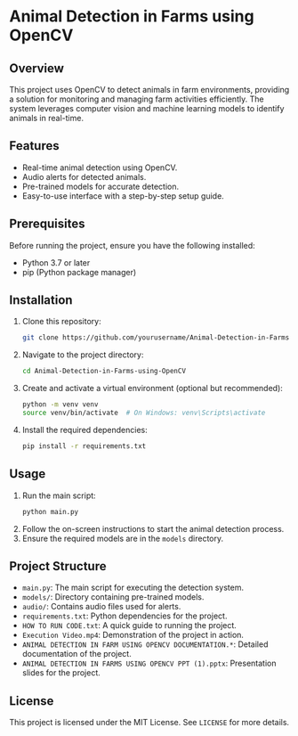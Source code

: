 # Animal Detection in Farms using OpenCV

## Overview
This project uses OpenCV to detect animals in farm environments, providing a solution for monitoring and managing farm activities efficiently. The system leverages computer vision and machine learning models to identify animals in real-time.

## Features
- Real-time animal detection using OpenCV.
- Audio alerts for detected animals.
- Pre-trained models for accurate detection.
- Easy-to-use interface with a step-by-step setup guide.

## Prerequisites
Before running the project, ensure you have the following installed:
- Python 3.7 or later
- pip (Python package manager)

## Installation
1. Clone this repository:
   ```bash
   git clone https://github.com/yourusername/Animal-Detection-in-Farms-using-OpenCV.git
   ```
2. Navigate to the project directory:
   ```bash
   cd Animal-Detection-in-Farms-using-OpenCV
   ```
3. Create and activate a virtual environment (optional but recommended):
   ```bash
   python -m venv venv
   source venv/bin/activate  # On Windows: venv\Scripts\activate
   ```
4. Install the required dependencies:
   ```bash
   pip install -r requirements.txt
   ```

## Usage
1. Run the main script:
   ```bash
   python main.py
   ```
2. Follow the on-screen instructions to start the animal detection process.
3. Ensure the required models are in the `models` directory.

## Project Structure
- `main.py`: The main script for executing the detection system.
- `models/`: Directory containing pre-trained models.
- `audio/`: Contains audio files used for alerts.
- `requirements.txt`: Python dependencies for the project.
- `HOW TO RUN CODE.txt`: A quick guide to running the project.
- `Execution Video.mp4`: Demonstration of the project in action.
- `ANIMAL DETECTION IN FARM USING OPENCV DOCUMENTATION.*`: Detailed documentation of the project.
- `ANIMAL DETECTION IN FARMS USING OPENCV PPT (1).pptx`: Presentation slides for the project.

## License
This project is licensed under the MIT License. See `LICENSE` for more details.

